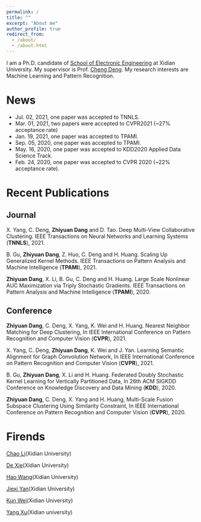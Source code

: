 ```yaml
---
permalink: /
title: ""
excerpt: "About me"
author_profile: true
redirect_from: 
  - /about/
  - /about.html
---
```


I am a Ph.D. candidate of [School of Electronic Engineering](http://see.xidian.edu.cn/) at Xidian University. My supervisor is Prof. [Cheng Deng](http://see.xidian.edu.cn/faculty/chdeng/). My research interests are Machine Learning and Pattern Recognition. 


# News
* Jul. 02, 2021, one paper was accepted to TNNLS.
* Mar. 01, 2021, two papers were accepted to CVPR2021 (~27% acceptance rate)
* Jan. 19, 2021, one paper was accepted to TPAMI.
* Sep. 05, 2020, one paper was accepted to TPAMI.
* May. 16, 2020, one paper was accepted to KDD2020 Applied Data Science Track.
* Feb. 24, 2020, one paper was accepted to CVPR 2020 (~22% acceptance rate).

# Recent Publications
## Journal
X. Yang, C. Deng, **Zhiyuan Dang** and D. Tao. Deep Multi-View Collaborative Clustering. IEEE Transactions on Neural Networks and Learning Systems (**TNNLS**), 2021.

B. Gu, **Zhiyuan Dang**, Z. Huo, C. Deng and H. Huang. Scaling Up Generalized Kernel Methods. IEEE Transactions on Pattern Analysis and Machine Intelligence (**TPAMI**), 2021.

**Zhiyuan Dang**, X. Li, B. Gu, C. Deng and H. Huang. Large Scale Nonlinear AUC Maximization via Triply Stochastic Gradients. IEEE Transactions on Pattern Analysis and Machine Intelligence (**TPAMI**), 2020.

## Conference

**Zhiyuan Dang**, C. Deng, X. Yang, K. Wei and H. Huang. Nearest Neighbor Matching for Deep Clustering, In IEEE International Conference on Pattern Recognition and Computer Vision (**CVPR**), 2021.

X. Yang, C. Deng, **Zhiyuan Dang**, K. Wei and J. Yan. Learning Semantic Alignment for Graph Convolution Network, In IEEE International Conference on Pattern Recognition and Computer Vision (**CVPR**), 2021.

B. Gu, **Zhiyuan Dang**, X. Li and H. Huang. Federated Doubly Stochastic Kernel Learning for Vertically Partitioned Data, In 26th ACM SIGKDD Conference on Knowledge Discovery and Data Mining (**KDD**), 2020.

**Zhiyuan Dang**, C. Deng, X. Yang and H. Huang, Multi-Scale Fusion Subspace Clustering Using Similarity Constraint, In IEEE International Conference on Pattern Recognition and Computer Vision (**CVPR**), 2020.


# Firends
[Chao Li](https://chaoli1991.github.io/)(Xidian University)

[De Xie](https://shadowxiede.github.io/)(Xidian University)

[Hao Wang](https://haowang1992.github.io/)(Xidian University)

[Jiexi Yan](https://JiexiYan.github.io)(Xidian University)

[Kun Wei](https://drkun.github.io/xdkunwei.github.io/)(Xidian University)

[Yang Xu](https://xdxuyang.github.io/)(Xidian university)
